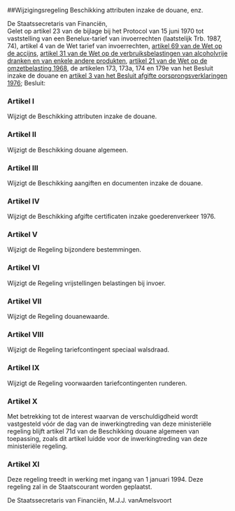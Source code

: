 <meta http-equiv='Content-Type' content='text/html; charset=utf-8' />

##Wijzigingsregeling Beschikking attributen inzake de douane, enz.

De Staatssecretaris van Financiën,  
Gelet op artikel 23 van de bijlage bij het Protocol van 15 juni 1970 tot vaststelling van een Benelux-tarief van invoerrechten (laatstelijk Trb. 1987, 74), artikel 4 van de Wet tarief van invoerrechten, [artikel 69 van de Wet op de accijns](../../../../../../../../../wet/wet/op/de/accijns/BWBR0005251/README.md), [artikel 31 van de Wet op de verbruiksbelastingen van alcoholvrije dranken en van enkele andere produkten](../../../../../../../../../wet/wet/op/de/verbruiksbelasting/van/alcoholvrije/dranken/BWBR0005802/README.md), [artikel 21 van de Wet op de omzetbelasting 1968](../../../../../../../../../wet/wet/op/de/omzetbelasting/1968/BWBR0002629/README.md), de artikelen 173, 173a, 174 en 179e van het Besluit inzake de douane en [artikel 3 van het Besluit afgifte oorsprongsverklaringen 1976](../../../../../../../../../AMvB/besluit/afgifte/oorsprongsverklaringen/1976/BWBR0003067/README.md);
Besluit:    

### Artikel  I  

Wijzigt de Beschikking attributen inzake de douane.   

### Artikel  II  

Wijzigt de Beschikking douane algemeen.   

### Artikel  III  

Wijzigt de Beschikking aangiften en documenten inzake de douane.   

### Artikel  IV  

Wijzigt de Beschikking afgifte certificaten inzake goederenverkeer 1976.   

### Artikel  V  

Wijzigt de Regeling bijzondere bestemmingen.   

### Artikel  VI  

Wijzigt de Regeling vrijstellingen belastingen bij invoer.   

### Artikel  VII  

Wijzigt de Regeling douanewaarde.   

### Artikel  VIII  

Wijzigt de Regeling tariefcontingent speciaal walsdraad.   

### Artikel  IX  

Wijzigt de Regeling voorwaarden tariefcontingenten runderen.   

### Artikel  X  

Met betrekking tot de interest waarvan de verschuldigdheid wordt vastgesteld vóór de dag van de inwerkingtreding van deze ministeriële regeling blijft artikel 71d van de Beschikking douane algemeen van toepassing, zoals dit artikel luidde voor de inwerkingtreding van deze ministeriële regeling.  

### Artikel  XI  

Deze regeling treedt in werking met ingang van 1 januari 1994. Deze regeling zal in de Staatscourant worden geplaatst.  

De 
Staatssecretaris van Financiën, 
M.J.J. vanAmelsvoort    

